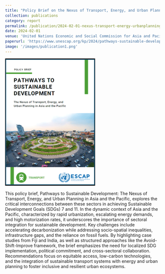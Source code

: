 ```yaml
---
title: "Policy Brief on the Nexus of Transport, Energy, and Urban Planning in Asia and the Pacific"
collection: publications
category: report
permalink: /publication/2024-02-01-nexus-transport-energy-urbanplanning
date: 2024-02-01
venue: 'United Nations Economic and Social Commission for Asia and Pacific'
paperurl: 'https://www.unescap.org/kp/2024/pathways-sustainable-development-nexus-transport-energy-and-urban-planning-asia-and-pacific'
image: '/images/publication1.png'
---
```

<img src=' /images/nexus-2.png'>

This policy brief, Pathways to Sustainable Development: The Nexus of Transport, Energy, and Urban Planning in Asia and the Pacific, explores the critical interconnections between these sectors in achieving Sustainable Development Goals (SDGs) 7 and 11. In the dynamic context of Asia and the Pacific, characterized by rapid urbanization, escalating energy demands, and high motorization rates, it underscores the importance of sectoral integration for sustainable development. Key challenges include accelerating decarbonization while addressing socio-spatial inequalities, infrastructure gaps, and the reliance on fossil fuels. By highlighting case studies from Fiji and India, as well as structured approaches like the Avoid-Shift-Improve framework, the brief emphasizes the need for localized SDG implementation, political commitment, and cross-sectoral collaboration. Recommendations focus on equitable access, low-carbon technologies, and the integration of sustainable transport systems with energy and urban planning to foster inclusive and resilient urban ecosystems.
